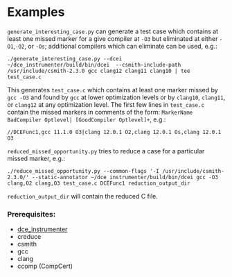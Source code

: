 # Examples


`generate_interesting_case.py` can generate a test case which contains at least one missed marker for a give compiler at `-O3` but eliminated at either `-O1`,`-O2`, or `-Os`; additional compilers which can eliminate can be used, e.g.:

`./generate_interesting_case.py --dcei ~/dce_instrumenter/build/bin/dcei  --csmith-include-path /usr/include/csmith-2.3.0 gcc clang12 clang11 clang10 | tee test_case.c` 

This generates `test_case.c` which contains at least one marker missed by `gcc -O3` and found by `gcc` at lower optimization levels or by `clang10`, `clang11`, or `clang12` at any optimization level.
The first few lines in `test_case.c` contain the missed markers in comments of the form: `MarkerName BadCompiler Optlevel| [GoodCompiler Optlevel]+`, e.g.:

`//DCEFunc1,gcc 11.1.0 O3|clang 12.0.1 O2,clang 12.0.1 Os,clang 12.0.1 O3`

`reduced_missed_opportunity.py` tries to reduce a case for a particular missed marker, e.g.:

`./reduce_missed_opportunity.py --common-flags '-I /usr/include/csmith-2.3.0/' --static-annotator ~/dce_instrumenter/build/bin/dcei gcc -O3 clang,O2 clang,O3 test_case.c DCEFunc1 reduction_output_dir`

`reduction_output_dir` will contain the reduced C file.

### Prerequisites:
- [dce_instrumenter](https://gitlab.inf.ethz.ch/theodort/dce_instrumenter)
- creduce
- csmith
- gcc
- clang
- ccomp (CompCert)
